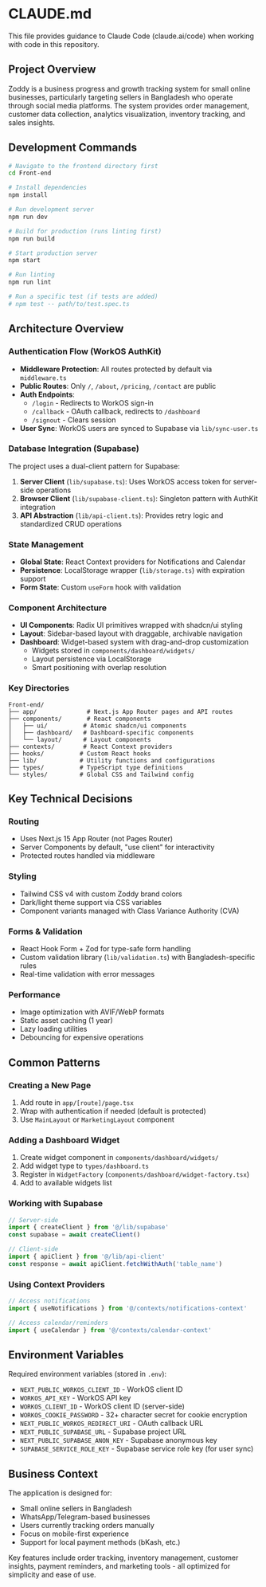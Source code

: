 # CLAUDE.md

This file provides guidance to Claude Code (claude.ai/code) when working with code in this repository.

## Project Overview

Zoddy is a business progress and growth tracking system for small online businesses, particularly targeting sellers in Bangladesh who operate through social media platforms. The system provides order management, customer data collection, analytics visualization, inventory tracking, and sales insights.

## Development Commands

```bash
# Navigate to the frontend directory first
cd Front-end

# Install dependencies
npm install

# Run development server
npm run dev

# Build for production (runs linting first)
npm run build

# Start production server
npm start

# Run linting
npm run lint

# Run a specific test (if tests are added)
# npm test -- path/to/test.spec.ts
```

## Architecture Overview

### Authentication Flow (WorkOS AuthKit)
- **Middleware Protection**: All routes protected by default via `middleware.ts`
- **Public Routes**: Only `/`, `/about`, `/pricing`, `/contact` are public
- **Auth Endpoints**:
  - `/login` - Redirects to WorkOS sign-in
  - `/callback` - OAuth callback, redirects to `/dashboard`
  - `/signout` - Clears session
- **User Sync**: WorkOS users are synced to Supabase via `lib/sync-user.ts`

### Database Integration (Supabase)
The project uses a dual-client pattern for Supabase:

1. **Server Client** (`lib/supabase.ts`): Uses WorkOS access token for server-side operations
2. **Browser Client** (`lib/supabase-client.ts`): Singleton pattern with AuthKit integration
3. **API Abstraction** (`lib/api-client.ts`): Provides retry logic and standardized CRUD operations

### State Management
- **Global State**: React Context providers for Notifications and Calendar
- **Persistence**: LocalStorage wrapper (`lib/storage.ts`) with expiration support
- **Form State**: Custom `useForm` hook with validation

### Component Architecture
- **UI Components**: Radix UI primitives wrapped with shadcn/ui styling
- **Layout**: Sidebar-based layout with draggable, archivable navigation
- **Dashboard**: Widget-based system with drag-and-drop customization
  - Widgets stored in `components/dashboard/widgets/`
  - Layout persistence via LocalStorage
  - Smart positioning with overlap resolution

### Key Directories
```
Front-end/
├── app/              # Next.js App Router pages and API routes
├── components/       # React components
│   ├── ui/          # Atomic shadcn/ui components
│   ├── dashboard/   # Dashboard-specific components
│   └── layout/      # Layout components
├── contexts/        # React Context providers
├── hooks/          # Custom React hooks
├── lib/            # Utility functions and configurations
├── types/          # TypeScript type definitions
└── styles/         # Global CSS and Tailwind config
```

## Key Technical Decisions

### Routing
- Uses Next.js 15 App Router (not Pages Router)
- Server Components by default, "use client" for interactivity
- Protected routes handled via middleware

### Styling
- Tailwind CSS v4 with custom Zoddy brand colors
- Dark/light theme support via CSS variables
- Component variants managed with Class Variance Authority (CVA)

### Forms & Validation
- React Hook Form + Zod for type-safe form handling
- Custom validation library (`lib/validation.ts`) with Bangladesh-specific rules
- Real-time validation with error messages

### Performance
- Image optimization with AVIF/WebP formats
- Static asset caching (1 year)
- Lazy loading utilities
- Debouncing for expensive operations

## Common Patterns

### Creating a New Page
1. Add route in `app/[route]/page.tsx`
2. Wrap with authentication if needed (default is protected)
3. Use `MainLayout` or `MarketingLayout` component

### Adding a Dashboard Widget
1. Create widget component in `components/dashboard/widgets/`
2. Add widget type to `types/dashboard.ts`
3. Register in `WidgetFactory` (`components/dashboard/widget-factory.tsx`)
4. Add to available widgets list

### Working with Supabase
```typescript
// Server-side
import { createClient } from '@/lib/supabase'
const supabase = await createClient()

// Client-side
import { apiClient } from '@/lib/api-client'
const response = await apiClient.fetchWithAuth('table_name')
```

### Using Context Providers
```typescript
// Access notifications
import { useNotifications } from '@/contexts/notifications-context'

// Access calendar/reminders
import { useCalendar } from '@/contexts/calendar-context'
```

## Environment Variables

Required environment variables (stored in `.env`):
- `NEXT_PUBLIC_WORKOS_CLIENT_ID` - WorkOS client ID
- `WORKOS_API_KEY` - WorkOS API key
- `WORKOS_CLIENT_ID` - WorkOS client ID (server-side)
- `WORKOS_COOKIE_PASSWORD` - 32+ character secret for cookie encryption
- `NEXT_PUBLIC_WORKOS_REDIRECT_URI` - OAuth callback URL
- `NEXT_PUBLIC_SUPABASE_URL` - Supabase project URL
- `NEXT_PUBLIC_SUPABASE_ANON_KEY` - Supabase anonymous key
- `SUPABASE_SERVICE_ROLE_KEY` - Supabase service role key (for user sync)

## Business Context

The application is designed for:
- Small online sellers in Bangladesh
- WhatsApp/Telegram-based businesses
- Users currently tracking orders manually
- Focus on mobile-first experience
- Support for local payment methods (bKash, etc.)

Key features include order tracking, inventory management, customer insights, payment reminders, and marketing tools - all optimized for simplicity and ease of use.